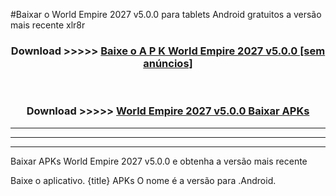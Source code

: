 #Baixar o World Empire 2027 v5.0.0  para tablets Android gratuitos a versão mais recente xlr8r


<div align="center">
<h3>Download >>>>> <a href="https://pt-web.web.app/?pt= World Empire 2027 v5.0.0">Baixe o A P K World Empire 2027 v5.0.0 [sem anúncios]</a></h3><br>

<h3>Download >>>>> <a href="https://pt-web.web.app/?pt= World Empire 2027 v5.0.0">World Empire 2027 v5.0.0 Baixar APKs</a></h3>
</div>

----------------------------------------------------------

----------------------------------------------------------

----------------------------------------------------------

Baixar APKs World Empire 2027 v5.0.0 e obtenha a versão mais recente

Baixe o aplicativo. {title} APKs O nome é a versão para .Android.


